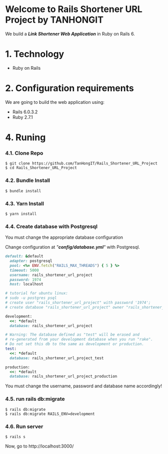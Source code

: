 # Welcome to Rails Shortener URL Project by TANHONGIT

We build a **_Link Shortener Web Application_** in Ruby on Rails 6.

# 1. Technology
- Ruby on Rails

# 2. Configuration requirements
We are going to build the web application using:
- Rails 6.0.3.2
- Ruby 2.7.1

# 4. Runing

### 4.1. Clone Repo

```
$ git clone https://github.com/TanHongIT/Rails_Shortener_URL_Project
$ cd Rails_Shortener_URL_Project
```

### 4.2. Bundle Install 

```
$ bundle install
```

### 4.3. Yarn Install 

```
$ yarn install
```

### 4.4. Create database with Postgresql

You must change the appropriate database configuration

Change configuration at _"**config/database.yml**"_ with Postgresql.

```ruby
default: &default
  adapter: postgresql
  pool: <%= ENV.fetch("RAILS_MAX_THREADS") { 5 } %>
  timeout: 5000
  username: rails_shortener_url_project
  password: 1974
  host: localhost

# tutorial for ubuntu linux:
# sudo -u postgres psql
# create user "rails_shortener_url_project" with password '1974';  
# create database "rails_shortener_url_project" owner "rails_shortener_url_project"; 

development:
  <<: *default
  database: rails_shortener_url_project

# Warning: The database defined as "test" will be erased and
# re-generated from your development database when you run "rake".
# Do not set this db to the same as development or production.
test:
  <<: *default
  database: rails_shortener_url_project_test

production:
  <<: *default
  database: rails_shortener_url_project_production
```

You must change the username, password and database name accordingly!

### 4.5. run rails db:migrate

```
$ rails db:migrate
$ rails db:migrate RAILS_ENV=development
```

### 4.6. Run server 

```
$ rails s
```

Now, go to http://localhost:3000/
